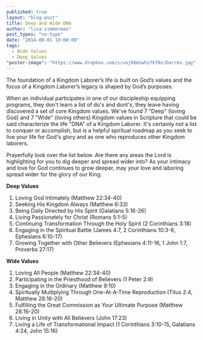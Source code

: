```yaml
---
published: true
layout: "blog-post"
title: Deep and Wide DNA
author: "lisa-zimmerman"
post_types: "no-type"
date: "2014-08-01 10:00:00"
tags: 
  - Wide Values
  - Deep Values
"poster-image": "https://www.dropbox.com/s/voj08miwhz7kf8x/Darren.jpg"
---
```


The foundation of a Kingdom Laborer’s life is built on God’s values and the focus of a Kingdom Laborer’s legacy is shaped by God’s purposes.  
 
When an individual participates in one of our discipleship equipping programs, they don't learn a list of do's and dont's, they leave having discovered a set of core Kingdom values.  We've found 7 "Deep" (loving God) and 7 "Wide" (loving others) Kingdom values in Scripture that could be said characterize the life "DNA" of a Kingdom Laborer. It's certainly not a list to conquer or accomplish, but is a helpful spiritual roadmap as you seek to live your life for God's glory and as one who reproduces other Kingdom laborers.

Prayerfully look over the list below.  Are there any areas the Lord is highlighting for you to dig deeper and spread wider into?  As your intimacy and love for God continues to grow deeper, may your love and laboring spread wider for the glory of our King.

**Deep Values**
1. Loving God Intimately (Matthew 22:34-40)
2. Seeking His Kingdom Always (Matthew 6:33)
3. Being Daily Directed by His Spirit (Galatians 5:16-26)
4. Living Passionately for Christ (Romans 5:1-5)
5. Continuing Transformation Through the Holy Spirit (2 Corinthians 3:18)
6. Engaging in the Spiritual Battle (James 4:7, 2 Corinthians 10:3-6, Ephesians 6:10-17)
7. Growing Together with Other Believers (Ephesians 4:11-16, 1 John 1:7, Proverbs 27:17)

**Wide Values**
1. Loving All People (Matthew 22:34-40)
2. Participating in the Priesthood of Believers (1 Peter 2:9)
3. Engaging in the Ordinary (Matthew 9:10)
4. Spiritually Multiplying Through One-At-A-Time Reproduction (Titus 2:4, Matthew 28:16-20)
5. Fulfilling the Great Commission as Your Ultimate Purpose (Matthew 28:16-20)
6. Living in Unity with All Believers (John 17:23)
7. Living a Life of Transformational Impact (1 Corinthians 3:10-15, Galatians 4:24, John 15:16)